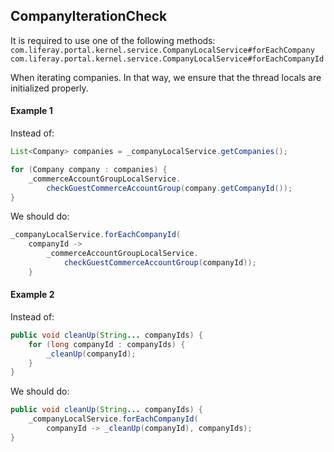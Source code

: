 ## CompanyIterationCheck

It is required to use one of the following methods:
`com.liferay.portal.kernel.service.CompanyLocalService#forEachCompany`
`com.liferay.portal.kernel.service.CompanyLocalService#forEachCompanyId`

When iterating companies. In that way, we ensure that the thread locals are initialized properly.

#### Example 1

Instead of:
```java
List<Company> companies = _companyLocalService.getCompanies();

for (Company company : companies) {
	_commerceAccountGroupLocalService.
		checkGuestCommerceAccountGroup(company.getCompanyId());
}
```

We should do:
```java
_companyLocalService.forEachCompanyId(
	companyId ->
		_commerceAccountGroupLocalService.
			checkGuestCommerceAccountGroup(companyId));
	}
```
#### Example 2

Instead of:
```java
public void cleanUp(String... companyIds) {
	for (long companyId : companyIds) {
		_cleanUp(companyId);
	}
}
```

We should do:
```java
public void cleanUp(String... companyIds) {
	_companyLocalService.forEachCompanyId(
		companyId -> _cleanUp(companyId), companyIds);
}
```
